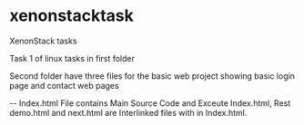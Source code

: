 # xenonstacktask
XenonStack tasks

Task 1 of linux tasks in first folder

Second folder have three files for the basic web project
showing basic login page and contact web pages 

-- Index.html File contains Main Source Code and Exceute Index.html, Rest demo.html and next.html are Interlinked files with in Index.html.
